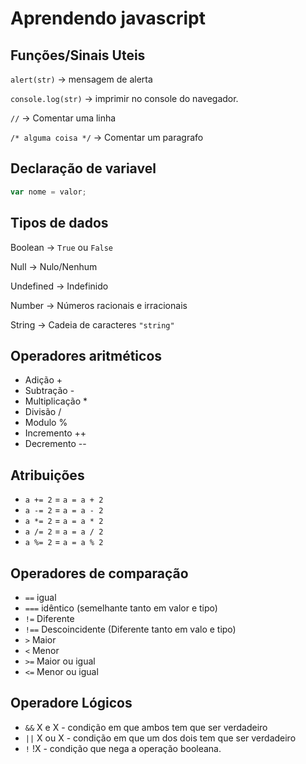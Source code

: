 # Aprendendo javascript

## Funções/Sinais Uteis

`alert(str)` → mensagem de alerta

`console.log(str)` → imprimir no console do navegador.

`//` → Comentar uma linha

`/* alguma coisa */` → Comentar um paragrafo

## Declaração de variavel

```js
var nome = valor;

```

## Tipos de dados

Boolean → `True` ou `False`

Null → Nulo/Nenhum

Undefined → Indefinido

Number → Números racionais e irracionais 

String → Cadeia de caracteres `"string"`

## Operadores aritméticos

- Adição +
- Subtração -
- Multiplicação *
- Divisão /
- Modulo %
- Incremento ++
- Decremento --

## Atribuições

- `a += 2` = `a = a + 2`
- `a -= 2` = `a = a - 2`
- `a *= 2` = `a = a * 2`
- `a /= 2` = `a = a / 2`
- `a %= 2` = `a = a % 2`

## Operadores de comparação

- `==` igual
- `===` idêntico (semelhante tanto em valor e tipo)
- `!=` Diferente
- `!==` Descoincidente (Diferente tanto em valo e tipo)
- `>` Maior
- `<` Menor
- `>=` Maior ou igual
- `<=` Menor ou igual

## Operadore Lógicos

- `&&` X e X - condição em que ambos tem que ser verdadeiro
- `||` X ou X - condição em que um dos dois tem que ser verdadeiro
- `!` !X - condição que nega a operação booleana.